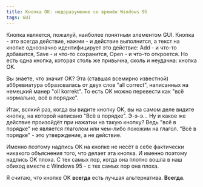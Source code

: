 ```yaml
---
title: Кнопка OK: недоразумение со времён Windows 95
tags: GUI
---
```


Кнопка является, пожалуй, наиболее понятным элементом GUI. Кнопка - это всегда действие, нажми - и действие выполнится, а текст на кнопке однозначно идентифицирует это действие: Add - и что-то добавится, Save - и что-то сохранится, Open - и что-то откроется. Но есть одна кнопка, которая столь же привычна, сколь и неудачна: кнопка OK.

Вы знаете, что значит OK? Эта (ставшая всемирно известной) аббревиатура образовалась от двух слов "all correct", написанных на немецкий манер "oll korrekt". То есть OK можно перевести как "всё нормально, всё в порядке".

Итак, всякий раз, когда вы видите кнопку OK, вы на самом деле видите кнопку, на которой написано "Всё в порядке". Э-э-э... Ну и какое же действие произойдёт при нажатии на такую кнопку? Ведь "всё в порядке" не является глаголом или чем-либо похожим на глагол. "Всё в порядке" - это утверждение, а не действие.

Именно поэтому надпись OK на кнопке не несёт в себе фактически никакого объяснения того, что делает эта кнопка. И именно поэтому надпись OK плоха. С тех самых пор, когда она плотно вошла в наш обиход вместе с Windows 95 - с тех самых пор она плоха.

Я считаю, что кнопке OK **всегда** есть лучшая альтернатива. **Всегда**.
